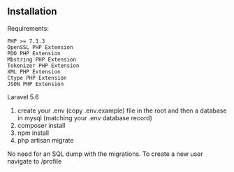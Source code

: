 ## Installation

Requirements:

    PHP >= 7.1.3
    OpenSSL PHP Extension
    PDO PHP Extension
    Mbstring PHP Extension
    Tokenizer PHP Extension
    XML PHP Extension
    Ctype PHP Extension
    JSON PHP Extension


Laravel 5.6

1. create your .env (copy .env.example) file in the root and then a database in mysql (matching your .env database record)
2. composer install
3. npm install
4. php artisan migrate

No need for an SQL dump with the migrations.  To create a new user navigate to /profile